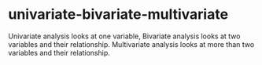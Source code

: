 # univariate-bivariate-multivariate
Univariate analysis looks at one variable, Bivariate analysis looks at two variables and their relationship. Multivariate analysis looks at more than two variables and their relationship.
